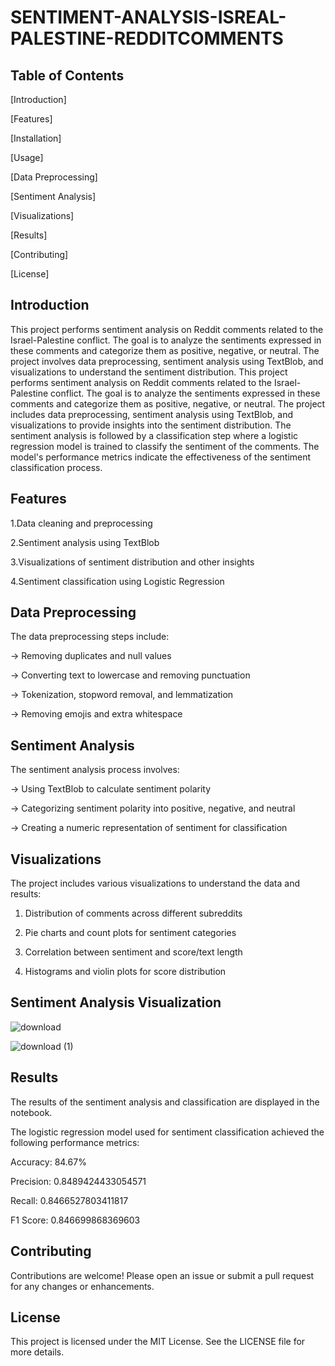 # SENTIMENT-ANALYSIS-ISREAL-PALESTINE-REDDITCOMMENTS

## Table of Contents
[Introduction]

[Features]

[Installation]

[Usage]

[Data Preprocessing]

[Sentiment Analysis]

[Visualizations]

[Results]

[Contributing]

[License]


## Introduction
This project performs sentiment analysis on Reddit comments related to the Israel-Palestine conflict. The goal is to analyze the sentiments expressed in these comments and categorize them as positive, negative, or neutral. The project involves data preprocessing, sentiment analysis using TextBlob, and visualizations to understand the sentiment distribution.
This project performs sentiment analysis on Reddit comments related to the Israel-Palestine conflict. The goal is to analyze the sentiments expressed in these comments and categorize them as positive, negative, or neutral. The project includes data preprocessing, sentiment analysis using TextBlob, and visualizations to provide insights into the sentiment distribution.
The sentiment analysis is followed by a classification step where a logistic regression model is trained to classify the sentiment of the comments. The model's performance metrics indicate the effectiveness of the sentiment classification process.

## Features
1.Data cleaning and preprocessing

2.Sentiment analysis using TextBlob

3.Visualizations of sentiment distribution and other insights

4.Sentiment classification using Logistic Regression

## Data Preprocessing
The data preprocessing steps include:

  -> Removing duplicates and null values
  
  -> Converting text to lowercase and removing punctuation
  
  -> Tokenization, stopword removal, and lemmatization
  
  -> Removing emojis and extra whitespace
  
## Sentiment Analysis
The sentiment analysis process involves:

  -> Using TextBlob to calculate sentiment polarity
  
  -> Categorizing sentiment polarity into positive, negative, and neutral
  
  -> Creating a numeric representation of sentiment for classification

  
## Visualizations
The project includes various visualizations to understand the data and results:

  1. Distribution of comments across different subreddits
  
  2. Pie charts and count plots for sentiment categories
  
  3. Correlation between sentiment and score/text length
  
  4. Histograms and violin plots for score distribution

## Sentiment Analysis Visualization


![download](https://github.com/user-attachments/assets/e7bda7d4-bc05-4635-a918-14f38c466b20)

![download (1)](https://github.com/user-attachments/assets/f1df9719-ea95-4ec7-965c-0cf75e29277c)

## Results
The results of the sentiment analysis and classification are displayed in the notebook.

The logistic regression model used for sentiment classification achieved the following performance metrics:

Accuracy: 84.67%

Precision: 0.8489424433054571

Recall: 0.8466527803411817

F1 Score: 0.846699868369603

## Contributing
Contributions are welcome! Please open an issue or submit a pull request for any changes or enhancements.

## License
This project is licensed under the MIT License. See the LICENSE file for more details.
